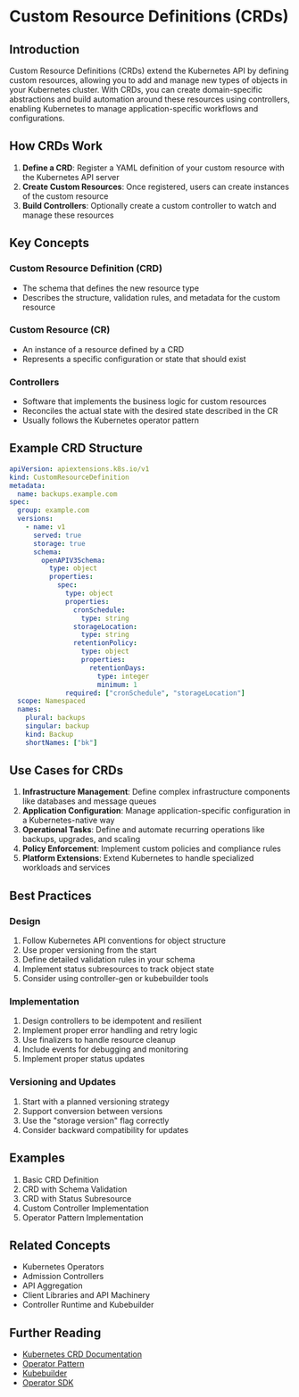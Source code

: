 # Custom Resource Definitions (CRDs)

## Introduction
Custom Resource Definitions (CRDs) extend the Kubernetes API by defining custom resources, allowing you to add and manage new types of objects in your Kubernetes cluster. With CRDs, you can create domain-specific abstractions and build automation around these resources using controllers, enabling Kubernetes to manage application-specific workflows and configurations.

## How CRDs Work
1. **Define a CRD**: Register a YAML definition of your custom resource with the Kubernetes API server
2. **Create Custom Resources**: Once registered, users can create instances of the custom resource
3. **Build Controllers**: Optionally create a custom controller to watch and manage these resources

## Key Concepts

### Custom Resource Definition (CRD)
- The schema that defines the new resource type
- Describes the structure, validation rules, and metadata for the custom resource

### Custom Resource (CR)
- An instance of a resource defined by a CRD
- Represents a specific configuration or state that should exist

### Controllers
- Software that implements the business logic for custom resources
- Reconciles the actual state with the desired state described in the CR
- Usually follows the Kubernetes operator pattern

## Example CRD Structure
```yaml
apiVersion: apiextensions.k8s.io/v1
kind: CustomResourceDefinition
metadata:
  name: backups.example.com
spec:
  group: example.com
  versions:
    - name: v1
      served: true
      storage: true
      schema:
        openAPIV3Schema:
          type: object
          properties:
            spec:
              type: object
              properties:
                cronSchedule:
                  type: string
                storageLocation:
                  type: string
                retentionPolicy:
                  type: object
                  properties:
                    retentionDays:
                      type: integer
                      minimum: 1
              required: ["cronSchedule", "storageLocation"]
  scope: Namespaced
  names:
    plural: backups
    singular: backup
    kind: Backup
    shortNames: ["bk"]
```

## Use Cases for CRDs
1. **Infrastructure Management**: Define complex infrastructure components like databases and message queues
2. **Application Configuration**: Manage application-specific configuration in a Kubernetes-native way
3. **Operational Tasks**: Define and automate recurring operations like backups, upgrades, and scaling
4. **Policy Enforcement**: Implement custom policies and compliance rules
5. **Platform Extensions**: Extend Kubernetes to handle specialized workloads and services

## Best Practices

### Design
1. Follow Kubernetes API conventions for object structure
2. Use proper versioning from the start
3. Define detailed validation rules in your schema
4. Implement status subresources to track object state
5. Consider using controller-gen or kubebuilder tools

### Implementation
1. Design controllers to be idempotent and resilient
2. Implement proper error handling and retry logic
3. Use finalizers to handle resource cleanup
4. Include events for debugging and monitoring
5. Implement proper status updates

### Versioning and Updates
1. Start with a planned versioning strategy
2. Support conversion between versions
3. Use the "storage version" flag correctly
4. Consider backward compatibility for updates

## Examples
1. Basic CRD Definition
2. CRD with Schema Validation
3. CRD with Status Subresource
4. Custom Controller Implementation
5. Operator Pattern Implementation

## Related Concepts
- Kubernetes Operators
- Admission Controllers
- API Aggregation
- Client Libraries and API Machinery
- Controller Runtime and Kubebuilder

## Further Reading
- [Kubernetes CRD Documentation](https://kubernetes.io/docs/tasks/extend-kubernetes/custom-resources/custom-resource-definitions/)
- [Operator Pattern](https://kubernetes.io/docs/concepts/extend-kubernetes/operator/)
- [Kubebuilder](https://book.kubebuilder.io/)
- [Operator SDK](https://sdk.operatorframework.io/) 